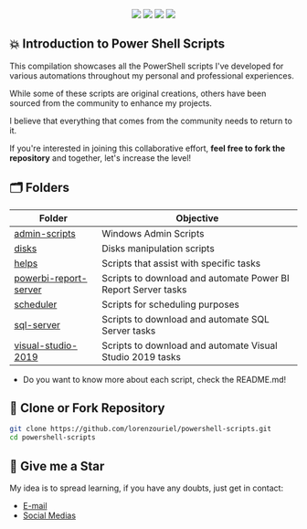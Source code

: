 <div align="center">
    <p>
	    <a name="stars"><img src="https://img.shields.io/github/stars/lorenzouriel/powershell-scripts?style=for-the-badge"></a>
	    <a name="forks"><img src="https://img.shields.io/github/forks/lorenzouriel/powershell-scripts?logoColor=green&style=for-the-badge"></a>
	    <a name="contributions"><img src="https://img.shields.io/github/contributors/lorenzouriel/powershell-scripts?logoColor=green&style=for-the-badge"></a>
	    <a name="madeWith"><img src="https://img.shields.io/badge/Made%20with-Markdown-1f425f.svg?style=for-the-badge"></a>
    </p>
</div>

## 💥 Introduction to Power Shell Scripts
This compilation showcases all the PowerShell scripts I've developed for various automations throughout my personal and professional experiences. 

While some of these scripts are original creations, others have been sourced from the community to enhance my projects.

I believe that everything that comes from the community needs to return to it.

If you're interested in joining this collaborative effort, **feel free to fork the repository** and together, let's increase the level!


## 🗂️ Folders
| Folder | Objective |
|---|---|
| [admin-scripts](/admin-scripts/) | Windows Admin Scripts |
| [disks](/disks/) | Disks manipulation scripts |
| [helps](/helps/) | Scripts that assist with specific tasks |
| [powerbi-report-server](/powerbi-report-server/) | Scripts to download and automate Power BI Report Server tasks |
| [scheduler](/scheduler/) | Scripts for scheduling purposes |
| [sql-server](/sql-server/) | Scripts to download and automate SQL Server tasks |
| [visual-studio-2019](/visual-studio-2019/) | Scripts to download and automate Visual Studio 2019 tasks |

- Do you want to know more about each script, check the README.md!

## 💾 Clone or Fork Repository
```bash
git clone https://github.com/lorenzouriel/powershell-scripts.git
cd powershell-scripts
```


## 🏅 Give me a Star
My idea is to spread learning, if you have any doubts, just get in contact: 
- [E-mail](lorenzouriel@gmail.com)
- [Social Medias](https://linktr.ee/lorenzo_uriel)